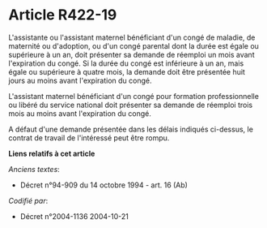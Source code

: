 # Article R422-19

L'assistante ou l'assistant maternel bénéficiant d'un congé de maladie, de maternité ou d'adoption, ou d'un congé parental
dont la durée est égale ou supérieure à un an, doit présenter sa demande de réemploi un mois avant l'expiration du congé. Si
la durée du congé est inférieure à un an, mais égale ou supérieure à quatre mois, la demande doit être présentée huit jours
au moins avant l'expiration du congé.

L'assistant maternel bénéficiant d'un congé pour formation professionnelle ou libéré du service national doit présenter sa
demande de réemploi trois mois au moins avant l'expiration du congé.

A défaut d'une demande présentée dans les délais indiqués ci-dessus, le contrat de travail de l'intéressé peut être rompu.

**Liens relatifs à cet article**

_Anciens textes_:

  - Décret n°94-909 du 14 octobre 1994 - art. 16 (Ab)

_Codifié par_:

  - Décret n°2004-1136 2004-10-21
